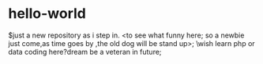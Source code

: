 # hello-world
$just a new repository as i step in.
<to see what funny  here;
so a newbie just come,as time goes by ,the old dog will be stand up>;
\wish learn php or data coding here?dream be a veteran in future;
